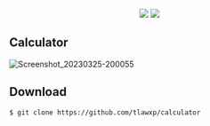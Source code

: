 <p align="center">
  <img src="https://shields.io/badge/style-for--the--badge-green?logo=appveyor&style=for-the-badge">
  <img src="https://img.shields.io/static/v1?label=<LABEL>&message=<MESSAGE>&color=<COLOR>">
</p>

## Calculator

![Screenshot_20230325-200055](https://user-images.githubusercontent.com/101454769/227718738-2a9743d4-c459-41fc-945c-d1ee44d5ca95.png)

## Download

```bash
$ git clone https://github.com/tlawxp/calculator
```
